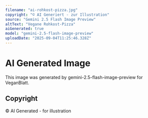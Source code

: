 ```yaml
---
filename: "ai-rohkost-pizza.jpg"
copyright: "© AI Generiert - zur Illustration"
source: "Gemini 2.5 Flash Image Preview"
altText: "Vegane Rohkost-Pizza"
aiGenerated: true
model: "gemini-2.5-flash-image-preview"
uploadDate: "2025-09-04T11:25:46.328Z"
---
```


# AI Generated Image

This image was generated by gemini-2.5-flash-image-preview for VeganBlatt.

## Copyright
© AI Generated - for illustration
